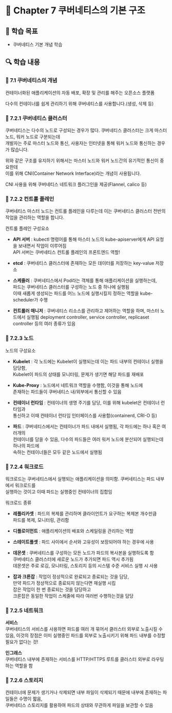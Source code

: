 # 📘 Chapter 7 쿠버네티스의 기본 구조

## 📌 학습 목표

- 쿠버네티스 기본 개념 학습

## 🔍 학습 내용

### 🔸 7.1 쿠버네티스의 개념

컨테이너화된 애플리케이션의 자동 배포, 확장 및 관리를 해주는 오픈소스 플랫폼

다수의 컨테이너를 쉽게 관리하기 위해 쿠버네티스를 사용합니다.(생성, 삭제 등)

### 🔸 7.2.1 쿠버네티스 클러스터

쿠버네티스는 다수의 노드로 구성되는 경우가 많다. 쿠버네티스 클러스터는 크게 마스터 노드, 워커 노드로 구분되는데  
개발자는 주로 마스터 노드와 통신, 사용자는 인터넷을 통해 워커 노드와 통신하는 경우가 많습니다.

위와 같은 구조를 유지하기 위해서는 마스터 노드와 워커 노드간의 유기적인 통신이 중요한데  
이를 위해 CNI(Container Network Interface)라는 개념이 사용됩니다.

CNI 사용을 위해 쿠버네티스 네트워크 플러그인을 제공(Flannel, calico 등)

### 🔸 7.2.2 컨트롤 플레인

쿠버네티스 마스터 노드는 컨트롤 플레인을 다루는데 이는 쿠버네티스 클러스터 전반의 작업을 관리하는 역할을 합니다.

컨트롤 플레인 구성요소

- **API 서버** : kubectl 명령어를 통해 마스터 노드의 kube-apiserver에게 API 요청을 보내면서 작업이 이루어짐  
   API 서버는 쿠버네티스 컨트롤 플레인의 프론트엔드 역할!

- **etcd** : 쿠버네티스 클러스터에 존재하는 모든 데이터를 저장하는 key-value 저장소

- **스케줄러** : 쿠버네티스에서 Pod라는 객체를 통해 애플리케이션을 실행하는데,  
   파드는 쿠버네티스 클러스터를 구성하는 노드 중 하나에 실행됨  
   이때 새롭게 생성되는 파드를 어느 노드에 실행시킬지 정하는 역할을 kube-scheduler가 수행

- **컨트롤러 매니저** : 쿠버네티스 리소스를 관리하고 제어하는 역할을 하며, 마스터 노드에서 실행됨
  deployment controller, service controller, replicaset controller 등의 여러 종류가 있음

### 🔸 7.2.3 노드

노드의 구성요소

- **Kubelet** : 각 노드에는 Kubelet이 실행되는데 이는 파드 내부의 컨테이너 실행을 담당함,  
  Kubelet이 파드의 상태를 모니터링, 문제가 생기면 해당 파드를 재배포

- **Kube-Proxy** : 노드에서 네트워크 역할을 수행함, 이것을 통해 노드에  
  존재하는 파드들이 쿠버네티스 내/외부에서 통신할 수 있음

- **컨테이너 런타임** : 컨테이너의 생명 주기를 담당, 이를 위해 kubelet은 컨테이너 런타임과  
  통신하고 이때 컨테이너 런타임 인터페이스를 사용함(containerd, CRI-O 등)

- **파드** : 쿠버네티스에서는 컨테이너가 파드 내에서 실행됨, 각 파드에는 하나 혹은 여러개의  
  컨테이너를 담을 수 있음, 다수의 파드들은 여러 워커 노드에 분산되어 실행되는데 하나의 파드에  
  속하는 컨테이너들은 모두 같은 노드에서 실행됨

### 🔸 7.2.4 워크로드

워크로드는 쿠버네티스에서 실행되는 애플리케이션을 의미함. 쿠버네티스는 파드 내부에서 워크로드를  
실행하는 것이고 이때 파드는 실행중인 컨테이너의 집합임

워크로드 종류

- **레플리카셋** : 파드의 복제를 관리하며 클라이언트가 요구하는 복제본 개수만큼  
  파드를 복제, 모니터링, 관리함

- **디플로이먼트** : 애플리케이션의 배포와 스케일링을 관리하는 역할

- **스테이트풀셋** : 파드 사이에서 순서와 고유성이 보장되어야 하는 경우에 사용

- **데몬셋** : 쿠버네티스를 구성하는 모든 노드가 파드의 복사본을 실행하도록 함  
  쿠버네티스 클러스터에 새로운 노드가 추가되면 파드 역시 추가됨  
  데몬셋은 주로 로깅, 모니터링, 스토리지 등의 시스템 수준 서비스 실행 시 사용

- **잡과 크론잡** : 작업이 정상적으로 완료되고 종료되는 것을 담당,  
  만약 파드가 정상적으로 종료되지 않는다면 재실행 시킴  
  잡은 작업이 한 번 종료되는 것을 담당하고  
  크론잡은 동일한 작업이 스케줄에 따라 여러번 수행하는것을 담당

### 🔸 7.2.5 네트워크

**서비스**  
쿠버네티스의 서비스를 사용하면 파드를 여러 개 묶어서 클러스터 외부로 노출시킬 수 있음, 이것의 장점은 이미 실행중인 파드를 외부로 노출시키기 위해 파드 내부를 수정할 필요가 없다는 것!

**인그래스**  
쿠버네티스 내부에 존재하는 서비스를 HTTP/HTTPS 루트를 클러스터 외부로 라우팅하는 역할을 함

### 🔸 7.2.6 스토리지

컨테이너에 문제가 생기거나 삭제되면 내부 파일이 삭제되기 때문에 내부에 존재하는 파일들은 수명이 짧음,  
쿠버네티스 스토리지를 활용하여 파드의 상태와 무관하게 파일을 보관할 수 있음
